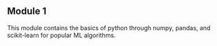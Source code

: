 ## Module 1

This module contains the basics of python through numpy, pandas, and scikit-learn for popular ML algorithms.
